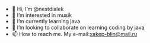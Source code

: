 - 👋 Hi, I’m @nestdialek
- 👀 I’m interested in musik
- 🌱 I’m currently learning java
- 💞️ I’m looking to collaborate on learning coding by java
- 📫 How to reach me. My e-mail:xakep-blin@mail.ru

<!---
nestdialek/nestdialek is a ✨ special ✨ repository because its `README.md` (this file) appears on your GitHub profile.
You can click the Preview link to take a look at your changes.
--->
